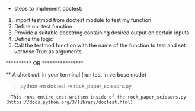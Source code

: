 - steps to implement doctest:
1. import testmod from doctest module to test my function
2. Define our test function
3. Provide a suitable docstring containing desired output on certain inputs
4. Define the logic
5. Call the testmod function with the name of the function to test and set verbose True as arguments.

********** OR ****************

** A short cut: in your terminal (run test in verbose mode)

> python -m doctest -v rock_paper_scissors.py

    - This runs entire test written inside of the rock_paper_scissors.py
    (https://docs.python.org/3/library/doctest.html)